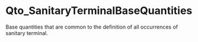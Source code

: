 # Qto_SanitaryTerminalBaseQuantities

Base quantities that are common to the definition of all occurrences of sanitary terminal.

